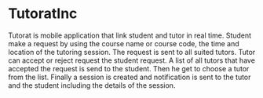 # TutoratInc

Tutorat is mobile application that link student and tutor in real time. Student make a request by using the course name or 
course code, the time and location of the tutoring session. The request is sent to all suited tutors. 
Tutor can accept or reject request the student request. A list of all tutors that have accepted the request is send to the student. Then he get to choose a tutor from the list.
Finally a session is created and notification is sent to the tutor and the student including the details of the session.

